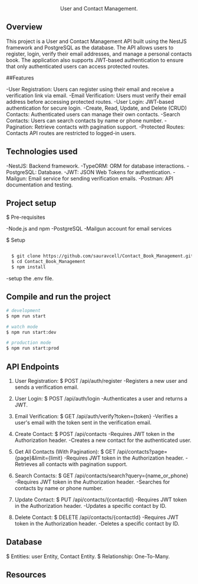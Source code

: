 

  <p align="center">User and Contact Management.</p>
    


## Overview

This project is a User and Contact Management API built using the NestJS framework and PostgreSQL as the database. The API allows users to register, login, verify their email addresses, and manage a personal contacts book. The application also supports JWT-based authentication to ensure that only authenticated users can access protected routes.

##Features

-User Registration: Users can register using their email and receive a verification link via email.
-Email Verification: Users must verify their email address before accessing protected routes.
-User Login: JWT-based authentication for secure login.
-Create, Read, Update, and Delete (CRUD) Contacts: Authenticated users can manage their own contacts.
-Search Contacts: Users can search contacts by name or phone number.
-Pagination: Retrieve contacts with pagination support.
-Protected Routes: Contacts API routes are restricted to logged-in users.

## Technologies used

  -NestJS: Backend framework.
  -TypeORM: ORM for database interactions.
  -PostgreSQL: Database.
  -JWT: JSON Web Tokens for authentication.
  -Mailgun: Email service for sending verification emails.
  -Postman: API documentation and testing.

## Project setup

  $ Pre-requisites

  -Node.js and npm
  -PostgreSQL
  -Mailgun account for email services

  $ Setup

  ```bash

    $ git clone https://github.com/sauravcell/Contact_Book_Management.git
    $ cd Contact_Book_Management
    $ npm install 

  ```
  -setup the .env file.

## Compile and run the project

  ```bash
  # development
  $ npm run start
  
  # watch mode
  $ npm run start:dev
  
  # production mode
  $ npm run start:prod
  ```

## API Endpoints

1. User Registration:
  $ POST /api/auth/register
  -Registers a new user and sends a verification email.

2. User Login:
  $ POST /api/auth/login
  -Authenticates a user and returns a JWT.

3. Email Verification:
  $ GET /api/auth/verify?token={token}
  -Verifies a user's email with the token sent in the verification email.

4. Create Contact:
  $ POST /api/contacts
  -Requires JWT token in the Authorization header.
  -Creates a new contact for the authenticated user.

5. Get All Contacts (With Pagination):
  $ GET /api/contacts?page={page}&limit={limit}
  -Requires JWT token in the Authorization header.
  -Retrieves all contacts with pagination support.

6. Search Contacts:
  $ GET /api/contacts/search?query={name_or_phone}
  -Requires JWT token in the Authorization header.
  -Searches for contacts by name or phone number.

7. Update Contact:
  $ PUT /api/contacts/{contactId}
  -Requires JWT token in the Authorization header.
  -Updates a specific contact by ID.

8. Delete Contact:
  $ DELETE /api/contacts/{contactId}
  -Requires JWT token in the Authorization header.
  -Deletes a specific contact by ID.

## Database

  $ Entities: user Entity, Contact Entity.
  $ Relationship: One-To-Many.
  
## Resources




